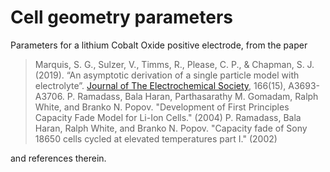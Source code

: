 # Cell geometry parameters

Parameters for a lithium Cobalt Oxide positive electrode, from the paper

> Marquis, S. G., Sulzer, V.,  Timms, R.,  Please, C. P.,  &  Chapman, S. J. (2019). “An  asymptotic derivation of a single particle model with electrolyte”. [Journal of The Electrochemical Society](https://doi.org/10.1149/2.0341915jes), 166(15), A3693-A3706. 
> P. Ramadass, Bala Haran, Parthasarathy M. Gomadam, Ralph White, and Branko N. Popov. "Development of First Principles Capacity Fade Model for Li-Ion Cells." (2004)
> P. Ramadass, Bala Haran, Ralph White, and Branko N. Popov. "Capacity fade of Sony 18650 cells cycled at elevated temperatures part I." (2002)

and references therein.
